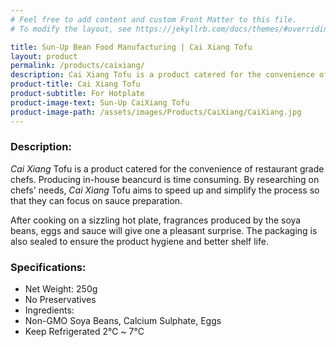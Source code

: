 ```yaml
---
# Feel free to add content and custom Front Matter to this file.
# To modify the layout, see https://jekyllrb.com/docs/themes/#overriding-theme-defaults

title: Sun-Up Bean Food Manufacturing | Cai Xiang Tofu
layout: product
permalink: /products/caixiang/
description: Cai Xiang Tofu is a product catered for the convenience of restaurant grade chefs producing in-house beancurd. It aims to speed up and simplify the process so that they can focus on sauce preparation.
product-title: Cai Xiang Tofu
product-subtitle: For Hotplate
product-image-text: Sun-Up CaiXiang Tofu
product-image-path: /assets/images/Products/CaiXiang/CaiXiang.jpg
---
```


### Description:
_Cai Xiang_ Tofu is a product catered for the convenience of restaurant grade chefs. 
Producing in-house beancurd is time consuming. By researching on chefs' needs, 
_Cai Xiang_ Tofu aims to speed up and simplify the process so that they can focus on sauce preparation.


After cooking on a sizzling hot plate, fragrances produced by the soya beans, 
eggs and sauce will give one a pleasant surprise. The packaging is also sealed 
to ensure the product hygiene and better shelf life.

 
### Specifications:
-  Net Weight: 250g
-  No Preservatives
-  Ingredients:
-  Non-GMO Soya Beans, Calcium Sulphate, Eggs
-  Keep Refrigerated 2℃ ~ 7℃
